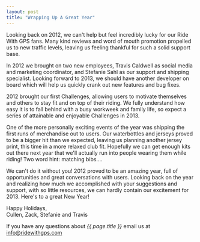 ```yaml
---
layout: post
title: "Wrapping Up A Great Year"
---
```

Looking back on 2012, we can't help but feel incredibly lucky for our Ride With GPS fans.  Many kind reviews and word of mouth promotion propelled us to new traffic levels, leaving us feeling thankful for such a solid support base.
 
In 2012 we brought on two new employees, Travis Caldwell as social media and marketing coordinator, and Stefanie Sahl as our support and shipping specialist.  Looking forward to 2013, we should have another developer on board which will help us quickly crank out new features and bug fixes.
 
2012 brought our first Challenges, allowing users to motivate themselves and others to stay fit and on top of their riding.  We fully understand how easy it is to fall behind with a busy workweek and family life, so expect a series of attainable and enjoyable Challenges in 2013.
 
One of the more personally exciting events of the year was shipping the first runs of merchandise out to users.  Our waterbottles and jerseys proved to be a bigger hit than we expected, leaving us planning another jersey print, this time in a more relaxed club fit.  Hopefully we can get enough kits out there next year that we'll actually run into people wearing them while riding!  Two word hint: matching bibs....
 
We can't do it without you!  2012 proved to be an amazing year, full of opportunities and great conversations with users.  Looking back on the year and realizing how much we accomplished with your suggestions and support, with so little resources, we can hardly contain our excitement for 2013.  Here's to a great New Year!
 
 
Happy Holidays,  
Cullen, Zack, Stefanie and Travis

If you have any questions about *{{ page.title }}* email us at <a href="mailto:info@ridewithgps.com">info@ridewithgps.com</a>
